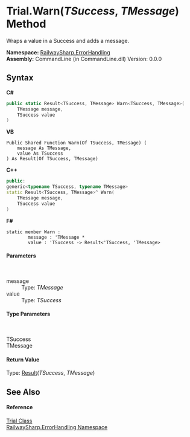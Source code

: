# Trial.Warn(*TSuccess*, *TMessage*) Method 
 

Wraps a value in a Success and adds a message.

**Namespace:**&nbsp;<a href="N_RailwaySharp_ErrorHandling">RailwaySharp.ErrorHandling</a><br />**Assembly:**&nbsp;CommandLine (in CommandLine.dll) Version: 0.0.0

## Syntax

**C#**<br />
``` C#
public static Result<TSuccess, TMessage> Warn<TSuccess, TMessage>(
	TMessage message,
	TSuccess value
)

```

**VB**<br />
``` VB
Public Shared Function Warn(Of TSuccess, TMessage) ( 
	message As TMessage,
	value As TSuccess
) As Result(Of TSuccess, TMessage)
```

**C++**<br />
``` C++
public:
generic<typename TSuccess, typename TMessage>
static Result<TSuccess, TMessage>^ Warn(
	TMessage message, 
	TSuccess value
)
```

**F#**<br />
``` F#
static member Warn : 
        message : 'TMessage * 
        value : 'TSuccess -> Result<'TSuccess, 'TMessage> 

```


#### Parameters
&nbsp;<dl><dt>message</dt><dd>Type: *TMessage*<br /></dd><dt>value</dt><dd>Type: *TSuccess*<br /></dd></dl>

#### Type Parameters
&nbsp;<dl><dt>TSuccess</dt><dd /><dt>TMessage</dt><dd /></dl>

#### Return Value
Type: <a href="T_RailwaySharp_ErrorHandling_Result_2">Result</a>(*TSuccess*, *TMessage*)

## See Also


#### Reference
<a href="T_RailwaySharp_ErrorHandling_Trial">Trial Class</a><br /><a href="N_RailwaySharp_ErrorHandling">RailwaySharp.ErrorHandling Namespace</a><br />